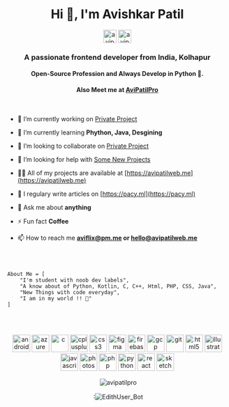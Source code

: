 <h1 align="center">Hi 👋, I'm Avishkar Patil</h1>

<p align="center">
<a href="https://codepen.io/avipatilpro" target="blank"><img align="center" src="https://cdn.jsdelivr.net/npm/simple-icons@3.0.1/icons/codepen.svg" alt="avipatilpro" height="30" width="30" /></a>
<a href="https://dev.to/avipatilpro" target="blank"><img align="center" src="https://cdn.jsdelivr.net/npm/simple-icons@3.0.1/icons/dev-dot-to.svg" alt="avipatilpro" height="30" width="30" /></a>
</p>

<h3 align="center">A passionate frontend developer from India, Kolhapur</h3>
<h4 align="center" >Open-Source Profession and Always Develop in Python 🐍.</h4>
           
<h4 align="center">Also Meet me at <a href="https://github.com/avipatilpro"><b>AviPatilPro</b></a></h4> <br>

- 🔭 I’m currently working on [Private Project](#)
- 🌱 I’m currently learning **Phython, Java, Desgining**
- 👯 I’m looking to collaborate on [Private Project](#)
- 🤝 I’m looking for help with [Some New Projects](#)
- 👨‍💻 All of my projects are available at [https://avipatilweb.me](https://avipatilweb.me)
- 📝 I regulary write articles on [https://pacy.ml](https://pacy.ml)
- 💬 Ask me about **anything**
- ⚡ Fun fact **Coffee**


- 📫 How to reach me **aviflix@pm.me or hello@avipatilweb.me**

<br><br>

```
About Me = [
    "I'm student with noob dev labels",
    "A know about of Python, Kotlin, C, C++, Html, PHP, CSS, Java",
    "New Things with code everyday",
    "I am in my world !! 💞"
]
```
<br><br>

<p align="center"><img src="https://devicons.github.io/devicon/devicon.git/icons/android/android-original-wordmark.svg" alt="android" width="40" height="40"/> <img src="https://www.vectorlogo.zone/logos/microsoft_azure/microsoft_azure-icon.svg" alt="azure" width="40" height="40"/> <img src="https://devicons.github.io/devicon/devicon.git/icons/c/c-original.svg" alt="c" width="40" height="40"/> <img src="https://devicons.github.io/devicon/devicon.git/icons/cplusplus/cplusplus-original.svg" alt="cplusplus" width="40" height="40"/> <img src="https://devicons.github.io/devicon/devicon.git/icons/css3/css3-original-wordmark.svg" alt="css3" width="40" height="40"/> <img src="https://www.vectorlogo.zone/logos/figma/figma-icon.svg" alt="figma" width="40" height="40"/> <img src="https://www.vectorlogo.zone/logos/firebase/firebase-icon.svg" alt="firebase" width="40" height="40"/> <img src="https://www.vectorlogo.zone/logos/google_cloud/google_cloud-icon.svg" alt="gcp" width="40" height="40"/> <img src="https://www.vectorlogo.zone/logos/git-scm/git-scm-icon.svg" alt="git" width="40" height="40"/> <img src="https://devicons.github.io/devicon/devicon.git/icons/html5/html5-original-wordmark.svg" alt="html5" width="40" height="40"/> <img src="https://www.vectorlogo.zone/logos/adobe_illustrator/adobe_illustrator-icon.svg" alt="illustrator" width="40" height="40"/> <img src="https://devicons.github.io/devicon/devicon.git/icons/javascript/javascript-original.svg" alt="javascript" width="40" height="40"/>  <img src="https://devicons.github.io/devicon/devicon.git/icons/photoshop/photoshop-plain.svg" alt="photoshop" width="40" height="40"/> <img src="https://devicons.github.io/devicon/devicon.git/icons/php/php-original.svg" alt="php" width="40" height="40"/> <img src="https://devicons.github.io/devicon/devicon.git/icons/python/python-original.svg" alt="python" width="40" height="40"/> <img src="https://devicons.github.io/devicon/devicon.git/icons/react/react-original-wordmark.svg" alt="react" width="40" height="40"/> <img src="https://www.vectorlogo.zone/logos/sketchapp/sketchapp-icon.svg" alt="sketch" width="40" height="40"/></p>

<p align="center">&nbsp;<img align="center" src="https://github-readme-stats.vercel.app/api?username=proavipatil&theme=algolia&show_icons=true" alt="avipatilpro"/></p>
<p align="center">&nbsp:<img align="center" src="https://github-readme-stats.vercel.app/api/pin/?username=proavipatil&theme=algolia&repo=HLS-Stream-Capture" alt="EdithUser_Bot"/></p>
